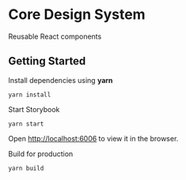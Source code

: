 # Core Design System

Reusable React components


## Getting Started

 Install dependencies using **yarn**
  
  ```
  yarn install
  ```

 Start Storybook

  ```
  yarn start
  ```

  Open [http://localhost:6006](http://localhost:6006) to view it in the browser.

 Build for production

  ```
  yarn build
  ```
